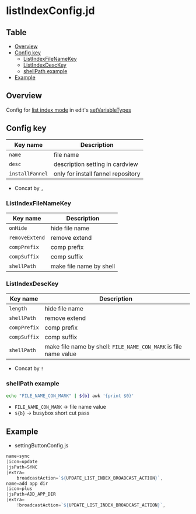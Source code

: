 # listIndexConfig.jd


Table
-----------------
<!-- vim-markdown-toc GFM -->

* [Overview](#overview)
* [Config key](#config-key)
	* [ListIndexFileNameKey](#listindexfilenamekey)
	* [ListIndexDescKey](#listindexdesckey)
  * [shellPath example](#shellPath-example) 
* [Example](#example)


## Overview

Config for [list index mode](https://github.com/puutaro/CommandClick/blob/master/md/developer/set_variable_types/list_index.md) in edit's [setVariableTypes](https://github.com/puutaro/CommandClick/blob/master/md/developer/set_variable_types.md)



## Config key 

| Key name | Description | 
| --------- | --------- | 
| `name` | file name | 
| `desc` | description setting in cardview |
| `installFannel` | only for install fannel repository |


- Concat by `,`


### ListIndexFileNameKey

| Key name | Description | 
| --------- | --------- | 
| `onHide` | hide file name | 
| `removeExtend` | remove extend |
| `compPrefix` | comp prefix |
| `compSuffix` | comp suffix |
| `shellPath` | make file name by shell |


### ListIndexDescKey


| Key name | Description | 
| --------- | --------- | 
| `length` | hide file name | 
| `shellPath` | remove extend |
| `compPrefix` | comp prefix |
| `compSuffix` | comp suffix |
| `shellPath` | make file name by shell: `FILE_NAME_CON_MARK` is file name value |

- Concat by `!`


### shellPath example

```sh.sh
echo "FILE_NAME_CON_MARK" | ${b} awk '{print $0}'
```

- `FILE_NAME_CON_MARK` -> file name value
- `${b}` -> busybox short cut pass

## Example

- settingButtonConfig.js

```js.js
name=sync
|icon=update
|jsPath=SYNC
|extra=
	broadcastAction=`${UPDATE_LIST_INDEX_BROADCAST_ACTION}`,
name=add app dir
|icon=plus
|jsPath=ADD_APP_DIR
|extra=
	!broadcastAction=`${UPDATE_LIST_INDEX_BROADCAST_ACTION}`,

```

